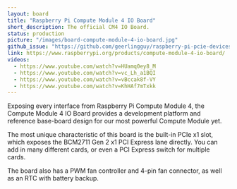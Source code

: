 ```yaml
---
layout: board
title: "Raspberry Pi Compute Module 4 IO Board"
short_description: The official CM4 IO Board.
status: production
picture: "/images/board-compute-module-4-io-board.jpg"
github_issue: "https://github.com/geerlingguy/raspberry-pi-pcie-devices"
link: https://www.raspberrypi.org/products/compute-module-4-io-board/
videos:
  - https://www.youtube.com/watch?v=HUamq0ey8_M
  - https://www.youtube.com/watch?v=vc_Lh_a1BQI
  - https://www.youtube.com/watch?v=vBccak8f-VY
  - https://www.youtube.com/watch?v=KhHAf7mTxkk
---
```

Exposing every interface from Raspberry Pi Compute Module 4, the Compute Module 4 IO Board provides a development platform and reference base-board design for our most powerful Compute Module yet.

The most unique characteristic of this board is the built-in PCIe x1 slot, which exposes the BCM2711 Gen 2 x1 PCI Express lane directly. You can add in many different cards, or even a PCI Express switch for multiple cards.

The board also has a PWM fan controller and 4-pin fan connector, as well as an RTC with battery backup.
